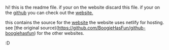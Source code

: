 hi!
this is the readme file.
if your on the website discard this file.
if your on the [github](https://github.com/BoogieHasFun/websitefiles-boogiehasfun.netlify.com) you can check out the [website.](https://boogiehasfun.netlify.app/)

this contains the source for the [website](https://boogiehasfun.netlify.app/)
the website uses netlify for hosting.
see [the original source)(https://github.com/BoogieHasFun/github-boogiehasfun) for the other websites.

:D
